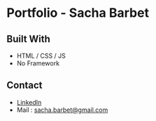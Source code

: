 # Portfolio - Sacha Barbet
## Built With
- HTML / CSS / JS
- No Framework
## Contact
- [LinkedIn](https://www.linkedin.com/in/sacha-barbet-8b6ab6219/)
- Mail : sacha.barbet@gmail.com
